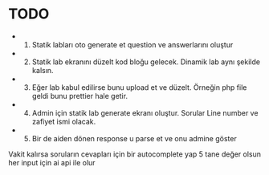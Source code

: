# TODO

- 1) Statik labları oto generate et question ve answerlarını oluştur

- 2) Statik lab ekranını düzelt kod bloğu gelecek. Dinamik lab aynı şekilde kalsın.

- 3) Eğer lab kabul edilirse bunu upload et ve düzelt. Örneğin php file geldi bunu prettier hale getir.

- 4) Admin için statik lab generate ekranı oluştur. Sorular Line number ve zafiyet ismi olacak.

- 5) Bir de aiden dönen response u parse et ve onu admine göster




Vakit kalırsa soruların cevapları için bir autocomplete yap 5 tane değer olsun her input için ai api ile olur